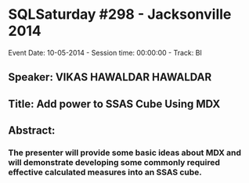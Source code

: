 # SQLSaturday #298 - Jacksonville 2014
Event Date: 10-05-2014 - Session time: 00:00:00 - Track: BI
## Speaker: VIKAS HAWALDAR HAWALDAR
## Title: Add power to SSAS Cube Using MDX
## Abstract:
### The presenter will provide some basic ideas about MDX and will demonstrate developing some commonly required effective calculated measures into an SSAS cube.
